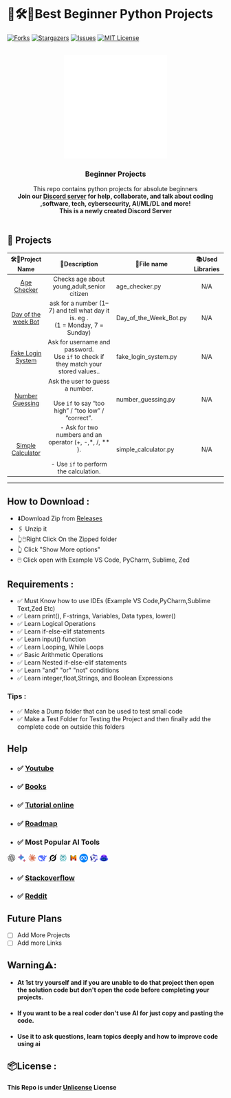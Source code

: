 # 🎯🛠️📝Best Beginner Python Projects
<a id="readme-top"></a>

<!-- [![Contributors][contributors-shield]][contributors-url] -->
[![Forks][forks-shield]][forks-url]
[![Stargazers][stars-shield]][stars-url]
[![Issues][issues-shield]][issues-url]
[![MIT License][license-shield]][license-url]
<!-- [![LinkedIn][linkedin-shield]][linkedin-url] -->


<!-- PROJECT LOGO -->
<br />
<div align="center">
  <a href="https://github.com/Mr-DS-ML-85/extreme-beginner-python-projects">
    <img src="assets/pythonlogo.gif" alt="Logo">
  </a>
  <h3 align="center">Beginner Projects</h3>
  <p align="center">
    This repo contains python projects for absolute beginners
    <br /><strong>Join our <a href="https://discord.gg/BpUWfnYW">Discord server</a> for help, collaborate, and talk about coding ,software, tech, cybersecurity, AI/ML/DL and more!</strong>
    <br />
    <strong> This is a newly created Discord Server </strong>
    <br />
    <br />
  </p>
</div>

[forks-shield]:https://img.shields.io/github/forks/Mr-DS-ML-85/extreme-beginner-python-projects?style=for-the-badge
[forks-url]:https://github.com/Mr-DS-ML-85/extreme-beginner-python-projects/network/members
[stars-shield]: https://img.shields.io/github/stars/Mr-DS-ML-85/extreme-beginner-python-projects?style=for-the-badge
[stars-url]: https://github.com/Mr-DS-ML-85/extreme-beginner-python-projects/stargazers
[issues-shield]: https://img.shields.io/github/issues/Mr-DS-ML-85/extreme-beginner-python-projects?style=for-the-badge
[issues-url]: https://github.com/Mr-DS-ML-85/extreme-beginner-python-projects/issues
[license-shield]: https://img.shields.io/badge/license-Unlicense-blue?style=for-the-badge
[license-url]: https://github.com/Mr-DS-ML-85/extreme-beginner-python-projects/blob/main/LICENSE

## 📁 Projects 

|   🛠️🎯Project Name     |                                                📜Description                                                 | 📂File name              | 📚Used Libraries |
| :-----------------: | :--------------------------------------------------------------------------------------------------------: | ---------------------- | :------------: |
|     [Age Checker](https://github.com/Mr-DS-ML-85/extreme-beginner-python-projects/blob/main/projects/age_checker.py)     |                                Checks age about young,adult,senior citizen                                 | age_checker.py         |      N/A       |
| [Day of the week Bot](https://github.com/Mr-DS-ML-85/extreme-beginner-python-projects/blob/main/projects/Day_of_the_Week_Bot.py) |              ask for a number (1–7) and tell what day it is. eg .<br>(1 = Monday, 7 = Sunday)              | Day_of_the_Week_Bot.py |      N/A       |
|  [Fake Login System](https://github.com/Mr-DS-ML-85/extreme-beginner-python-projects/blob/main/projects/fake_login_system.py)  |           Ask for username and password.<br>Use `if` to check if they match your stored values..           | fake_login_system.py   |      N/A       |
|   [Number Guessing](https://github.com/Mr-DS-ML-85/extreme-beginner-python-projects/blob/main/projects/number_guessing.py)   |       Ask the user to guess a number.<br>    <br>Use `if` to say “too high” / “too low” / “correct”.       | number_guessing.py     |      N/A       |
|  [Simple Calculator](https://github.com/Mr-DS-ML-85/extreme-beginner-python-projects/blob/main/projects/simple_calculator.py)  | - Ask for two numbers and an operator (+, -,*, /, **  ).<br>    <br>- Use `if` to perform the calculation. | simple_calculator.py   |      N/A       |
 
---
## How to Download :
- ⬇️Download Zip from [Releases](https://github.com/Mr-DS-ML-85/extreme-beginner-python-projects/releases/tag/v1.0)
- 🖇️ Unzip it
- 👆🖱️Right Click On the Zipped folder
- 👆 Click "Show More options"
- 🖱️ Click open with Example VS Code, PyCharm, Sublime, Zed 

## Requirements :
- ✅ Must Know how to use IDEs (Example VS Code,PyCharm,Sublime Text,Zed Etc)
- ✅ Learn print(), F-strings, Variables, Data types, lower()
- ✅ Learn Logical Operations
- ✅ Learn if-else-elif statements
- ✅ Learn input() function
- ✅ Learn Looping, While Loops
- ✅ Basic Arithmetic Operations
- ✅ Learn Nested if-else-elif statements
- ✅ Learn "and" "or" "not" conditions
- ✅ Learn integer,float,Strings, and Boolean Expressions

### Tips :
- ✅ Make a Dump folder that can be used to test small code
- ✅ Make a Test Folder for Testing the Project and then finally add the complete code on outside this folders

 
## Help
 - ### ✅ [Youtube](https://youtu.be/eWRfhZUzrAc?si=gDYZU964tjfJwd6F)
 - ### ✅ [Books](https://nostarch.com/python-crash-course-3rd-edition)
 - ### ✅ [Tutorial online](https://www.geeksforgeeks.org/python/python-programming-language-tutorial/)
 - ### ✅ [Roadmap](https://roadmap.sh/python)
 - ### ✅ Most Popular AI Tools

   
<a href="https://chat.openai.com/"><img src="assets/chatgpt.png" height="20"></a>
<a href="https://gemini.google.com/"><img src="assets/gemini.png" height="20"></a>
<a href="https://claude.ai/"><img src="assets/claude.png" height="20"></a>
<a href="https://deepseek.com/"><img src="assets/deepseek.png" height="20"></a>
<a href="https://x.ai/"><img src="assets/grok.png" height="20"></a>
<a href="https://www.perplexity.ai/"><img src="assets/perplexity.png" height="20"></a>
<a href="https://mistral.ai/"><img src="assets/mistrala.png" height="20"></a>
<a href="https://ai.meta.com/llama/"><img src="assets/llamaai.png" height="20"></a>
<a href="https://chat.qwen.ai/"><img src="assets/qwen.png" height="20"></a>
<a href="https://github.com/features/copilot"><img src="assets/github-copilot.png" height="20"></a>


- ### ✅ [Stackoverflow](https://stackoverflow.com)
- ### ✅ [Reddit](https://www.reddit.com/r/Python/)

## Future Plans
- [ ] Add More Projects
- [ ] Add more Links

## Warning⚠️:
- ####  At 1st try yourself and if you are unable to do that project then open the solution code but don't open the code before completing your projects.
- ####  If you want to be a real coder don't use AI for just copy and pasting the code. 
- ####  Use it to ask questions, learn topics deeply and how to improve code using ai 

## 📦License :
#### This Repo is under [Unlicense](https://github.com/Mr-DS-ML-85/extreme-beginner-python-projects/blob/main/LICENSE) License

